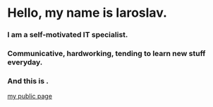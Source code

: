 # Hello, my name is Iaroslav.
### I am a self-motivated IT specialist. 
### Communicative, hardworking, tending to learn new stuff everyday. 
### And this is .

[my public page](https://comradeos.github.io/public/)
